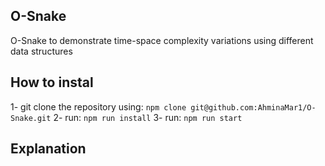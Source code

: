 ## O-Snake

O-Snake to demonstrate time-space complexity variations using different data structures

## How to instal

1- git clone the repository using: `npm clone git@github.com:AhminaMar1/O-Snake.git`
2- run: `npm run install`
3- run: `npm run start`

## Explanation
